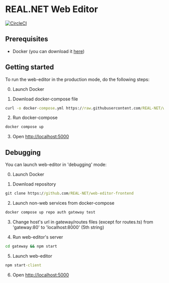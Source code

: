 # REAL.NET Web Editor

[![CircleCI](https://circleci.com/gh/REAL-NET/web-editor-frontend.svg?style=svg)](https://circleci.com/gh/REAL-NET/web-editor-frontend)

## Prerequisites

*   Docker (you can download it [here](https://www.docker.com/get-started))

## Getting started

To run the web-editor in the production mode, do the following steps:

0.  Launch Docker

1.  Download docker-compose file
```cmd
curl -o docker-compose.yml https://raw.githubusercontent.com/REAL-NET/web-editor-frontend/master/docker-compose.yml
```

2.  Run docker-compose
```cmd
docker compose up
```

3.  Open [http://localhost:5000](http://localhost:5000)

## Debugging

You can launch web-editor in 'debugging' mode:

0.  Launch Docker

1.  Download repository
```cmd
git clone https://github.com/REAL-NET/web-editor-frontend
```

2.  Launch non-web services from docker-compose
```cmd
docker compose up repo auth gateway test
```

3. Change host's url in gateway/routes files (except for routes.ts) from 'gateway:80' to 'localhost:8000' (5th string)


4.  Run web-editor's server
```cmd
cd gateway && npm start
```

5.  Launch web-editor
```cmd
npm start-client
```

6.  Open [http://localhost:5000](http://localhost:5000)
